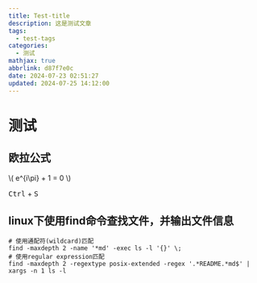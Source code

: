 ```yaml
---
title: Test-title
description: 这是测试文章
tags:
  - test-tags
categories:
  - 测试
mathjax: true
abbrlink: d87f7e0c
date: 2024-07-23 02:51:27
updated: 2024-07-25 14:12:00
---
```


# 测试

## 欧拉公式

<p>\( e^{i\pi} + 1 = 0 \)</p>

<kbd>Ctrl</kbd> + <kbd>S</kbd>

## linux下使用find命令查找文件，并输出文件信息

```shell
# 使用通配符(wildcard)匹配
find -maxdepth 2 -name '*md' -exec ls -l '{}' \;
# 使用regular expression匹配
find -maxdepth 2 -regextype posix-extended -regex '.*README.*md$' | xargs -n 1 ls -l
```
